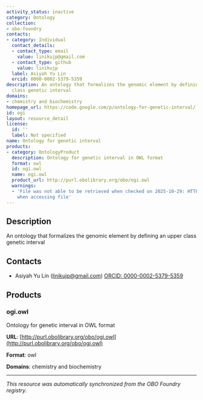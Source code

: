 ```yaml
---
activity_status: inactive
category: Ontology
collection:
- obo-foundry
contacts:
- category: Individual
  contact_details:
  - contact_type: email
    value: linikujp@gmail.com
  - contact_type: github
    value: linikujp
  label: Asiyah Yu Lin
  orcid: 0000-0002-5379-5359
description: An ontology that formalizes the genomic element by defining an upper
  class genetic interval
domains:
- chemistry and biochemistry
homepage_url: https://code.google.com/p/ontology-for-genetic-interval/
id: ogi
layout: resource_detail
license:
  id: ''
  label: Not specified
name: Ontology for genetic interval
products:
- category: OntologyProduct
  description: Ontology for genetic interval in OWL format
  format: owl
  id: ogi.owl
  name: ogi.owl
  product_url: http://purl.obolibrary.org/obo/ogi.owl
  warnings:
  - 'File was not able to be retrieved when checked on 2025-10-29: HTTP 404 error
    when accessing file'
---
```

## Description

An ontology that formalizes the genomic element by defining an upper class genetic interval

## Contacts

- Asiyah Yu Lin (linikujp@gmail.com) [ORCID: 0000-0002-5379-5359](https://orcid.org/0000-0002-5379-5359)

## Products

### ogi.owl

Ontology for genetic interval in OWL format

**URL**: [http://purl.obolibrary.org/obo/ogi.owl](http://purl.obolibrary.org/obo/ogi.owl)

**Format**: owl

**Domains**: chemistry and biochemistry

---

*This resource was automatically synchronized from the OBO Foundry registry.*